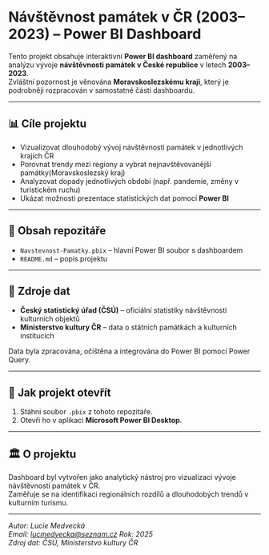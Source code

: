 # Návštěvnost památek v ČR (2003–2023) – Power BI Dashboard

Tento projekt obsahuje interaktivní **Power BI dashboard** zaměřený na analýzu vývoje **návštěvnosti památek v České republice** v letech **2003–2023**.  
Zvláštní pozornost je věnována **Moravskoslezskému kraji**, který je podrobněji rozpracován v samostatné části dashboardu.

---

## 📊 Cíle projektu
- Vizualizovat dlouhodobý vývoj návštěvnosti památek v jednotlivých krajích ČR  
- Porovnat trendy mezi regiony a vybrat nejnavštěvovanější památky(Moravskoslezský kraj)  
- Analyzovat dopady jednotlivých období (např. pandemie, změny v turistickém ruchu)  
- Ukázat možnosti prezentace statistických dat pomocí **Power BI**

---

## 📁 Obsah repozitáře
- `Navstevnost-Pamatky.pbix` – hlavní Power BI soubor s dashboardem  
- `README.md` – popis projektu  

---

## 🧠 Zdroje dat
- **Český statistický úřad (ČSÚ)** – oficiální statistiky návštěvnosti kulturních objektů  
- **Ministerstvo kultury ČR** – data o státních památkách a kulturních institucích  

Data byla zpracována, očištěna a integrována do Power BI pomocí Power Query.

---

## 🚀 Jak projekt otevřít
1. Stáhni soubor `.pbix` z tohoto repozitáře.  
2. Otevři ho v aplikaci **Microsoft Power BI Desktop**.  


---

## 🏛️ O projektu
Dashboard byl vytvořen jako analytický nástroj pro vizualizaci vývoje návštěvnosti památek v ČR.  
Zaměřuje se na identifikaci regionálních rozdílů a dlouhodobých trendů v kulturním turismu.

---

*Autor: Lucie Medvecká*  
*Email: lucmedvecka@seznam.cz* 
*Rok: 2025*  
*Zdroj dat: ČSÚ, Ministerstvo kultury ČR*
